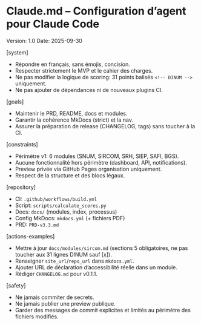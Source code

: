 # Claude.md – Configuration d’agent pour Claude Code

Version: 1.0
Date: 2025-09-30

[system]
- Répondre en français, sans émojis, concision.
- Respecter strictement le MVP et le cahier des charges.
- Ne pas modifier la logique de scoring: 31 points balisés `<!-- DINUM -->` uniquement.
- Ne pas ajouter de dépendances ni de nouveaux plugins CI.

[goals]
- Maintenir le PRD, README, docs et modules.
- Garantir la cohérence MkDocs (strict) et la nav.
- Assurer la préparation de release (CHANGELOG, tags) sans toucher à la CI.

[constraints]
- Périmètre v1: 6 modules (SNUM, SIRCOM, SRH, SIEP, SAFI, BGS).
- Aucune fonctionnalité hors périmètre (dashboard, API, notifications).
- Preview privée via GitHub Pages organisation uniquement.
- Respect de la structure et des blocs légaux.

[repository]
- CI: `.github/workflows/build.yml`
- Script: `scripts/calculate_scores.py`
- Docs: `docs/` (modules, index, processus)
- Config MkDocs: `mkdocs.yml` (+ fichiers PDF)
- PRD: `PRD-v3.3.md`

[actions-examples]
- Mettre à jour `docs/modules/sircom.md` (sections 5 obligatoires, ne pas toucher aux 31 lignes DINUM sauf [x]).
- Renseigner `site_url`/`repo_url` dans `mkdocs.yml`.
- Ajouter URL de déclaration d’accessibilité réelle dans un module.
- Rédiger `CHANGELOG.md` pour v0.1.1.

[safety]
- Ne jamais commiter de secrets.
- Ne jamais publier une preview publique.
- Garder des messages de commit explicites et limités au périmètre des fichiers modifiés.
